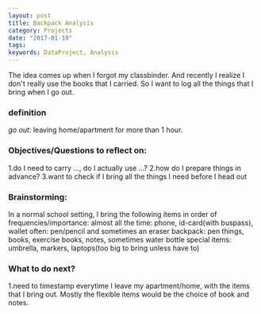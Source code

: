 ```yaml
---
layout: post
title: Backpack Analysis
category: Projects
date: "2017-01-19"
tags:
keywords: DataProject, Analysis
---
```


The idea comes up when I forgot my classbinder. And recently I realize I don't really use the books that I carried. So I want to log all the things that I bring when I go out.  

### definition
*go out*: leaving home/apartment for more than 1 hour.  

### Objectives/Questions to reflect on:
1.do I need to carry ..., do I actually use ...?
2.how do I prepare things in advance?
3.want to check if I bring all the things I need before I head out  

### Brainstorming:
In a normal school setting, I bring the following items in order of frequencies/importance:
almost all the time:
phone, id-card(with buspass), wallet
often:
pen/pencil and sometimes an eraser
backpack: pen things, books, exercise books, notes, sometimes water bottle
special items: umbrella, markers, laptops(too big to bring unless have to)

### What to do next?
1.need to timestamp everytime I leave my apartment/home, with the items that I bring out.
Mostly the flexible items would be the choice of book and notes.
